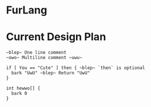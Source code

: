 # FurLang

# Current Design Plan

```
~blep~ One line comment
~owo~ Multiline comment ~uwu~

if [ You == "Cute" ] then { ~blep~ `then` is optional
  bark "UwU" ~blep~ Return "UwU"
}

int hewwo[] {
  bark 0
}

```
